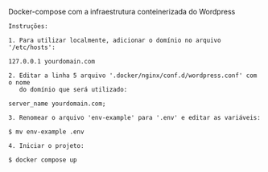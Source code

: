 Docker-compose com a infraestrutura conteinerizada do Wordpress

```
Instruções:

1. Para utilizar localmente, adicionar o domínio no arquivo '/etc/hosts':

127.0.0.1 yourdomain.com

2. Editar a linha 5 arquivo '.docker/nginx/conf.d/wordpress.conf' com o nome 
   do domínio que será utilizado:

server_name yourdomain.com;

3. Renomear o arquivo 'env-example' para '.env' e editar as variáveis:

$ mv env-example .env

4. Iniciar o projeto:

$ docker compose up

```
